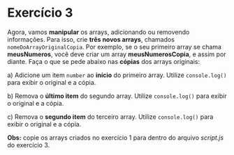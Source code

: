 # Exercício 3

Agora, vamos **manipular** os arrays, adicionando ou removendo informações. Para isso, crie **três novos arrays**, chamados `nomeDoArrayOriginalCopia`. Por exemplo, se o seu primeiro array se chama **meusNumeros**, você deve criar um array **meusNumerosCopia**, e assim por diante. 
Faça o que se pede abaixo nas **cópias** dos arrays originais:

a) Adicione um item `number` ao **início** do primeiro array. Utilize `console.log()` para exibir o original e a cópia.

b) Remova o **último item** do segundo array. Utilize `console.log()` para exibir o original e a cópia.

c) Remova o **segundo item** do terceiro array. Utilize `console.log()` para exibir o original e a cópia.


**Obs:** copie os arrays criados no exercício 1 para dentro do arquivo *script.js* do exercício 3.